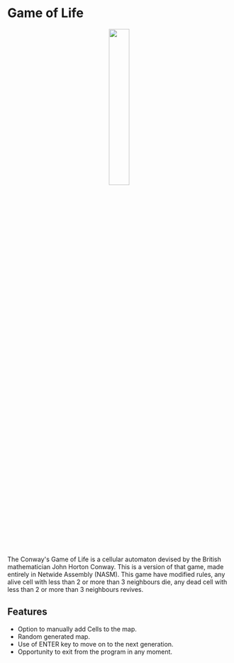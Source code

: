 # Game of Life

<p align="center">
<img src="http://usbac.com.ve/wp-content/uploads/2018/09/game-of-life-NASM.gif" width="30%" height="30%"> 
</p>

The Conway's Game of Life is a cellular automaton devised by the British mathematician John Horton Conway. This is a version of that game, made entirely in Netwide Assembly (NASM). This game have modified rules, any alive cell with less than 2 or more than 3 neighbours die, any dead cell with less than 2 or more than 3 neighbours revives.

## Features
* Option to manually add Cells to the map.
* Random generated map.
* Use of ENTER key to move on to the next generation.
* Opportunity to exit from the program in any moment.

